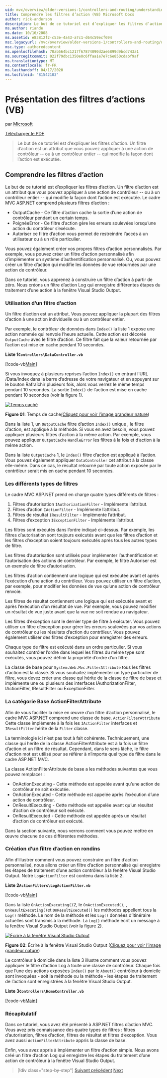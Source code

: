 ```yaml
---
uid: mvc/overview/older-versions-1/controllers-and-routing/understanding-action-filters-vb
title: Comprendre les filtres d’action (VB) Microsoft Docs
author: rick-anderson
description: Le but de ce tutoriel est d’expliquer les filtres d’action. Un filtre d’action est un attribut que vous pouvez appliquer à une action de contrôleur - ou un contrôleur entier ...
ms.author: riande
ms.date: 10/16/2008
ms.assetid: e83812f2-c53e-4a43-a7c1-d64c59ecf694
msc.legacyurl: /mvc/overview/older-versions-1/controllers-and-routing/understanding-action-filters-vb
msc.type: authoredcontent
ms.openlocfilehash: 70ab564bc1217f67874090d2ae6899d9bcd743a1
ms.sourcegitcommit: 022f79dbc1350e0c6ffaa1e7e7c6e850cdabf9af
ms.translationtype: MT
ms.contentlocale: fr-FR
ms.lasthandoff: 04/17/2020
ms.locfileid: "81542103"
---
```

# <a name="understanding-action-filters-vb"></a>Présentation des filtres d’actions (VB)

par [Microsoft](https://github.com/microsoft)

[Télécharger le PDF](https://download.microsoft.com/download/e/f/3/ef3f2ff6-7424-48f7-bdaa-180ef64c3490/ASPNET_MVC_Tutorial_14_VB.pdf)

> Le but de ce tutoriel est d’expliquer les filtres d’action. Un filtre d’action est un attribut que vous pouvez appliquer à une action de contrôleur -- ou à un contrôleur entier -- qui modifie la façon dont l’action est exécutée.

## <a name="understanding-action-filters"></a>Comprendre les filtres d’action

Le but de ce tutoriel est d’expliquer les filtres d’action. Un filtre d’action est un attribut que vous pouvez appliquer à une action de contrôleur -- ou à un contrôleur entier -- qui modifie la façon dont l’action est exécutée. Le cadre MVC ASP.NET comprend plusieurs filtres d’action :

- OutputCache - Ce filtre d’action cache la sortie d’une action de contrôleur pendant un certain temps.
- PoignéeError - Ce filtre d’action gère les erreurs soulevées lorsqu’une action du contrôleur s’exécute.
- Autoriser ce filtre d’action vous permet de restreindre l’accès à un utilisateur ou à un rôle particulier.

Vous pouvez également créer vos propres filtres d’action personnalisés. Par exemple, vous pouvez créer un filtre d’action personnalisé afin d’implémenter un système d’authentification personnalisé. Ou, vous pouvez créer un filtre d’action qui modifie les données de vue retournées par une action de contrôleur.

Dans ce tutoriel, vous apprenez à construire un filtre d’action à partir de zéro. Nous créons un filtre d’action Log qui enregistre différentes étapes du traitement d’une action à la fenêtre Visual Studio Output.

### <a name="using-an-action-filter"></a>Utilisation d’un filtre d’action

Un filtre d’action est un attribut. Vous pouvez appliquer la plupart des filtres d’action à une action individuelle ou à un contrôleur entier.

Par exemple, le contrôleur de données dans `Index()` la liste 1 expose une action nommée qui renvoie l’heure actuelle. Cette action est décorée `OutputCache` avec le filtre d’action. Ce filtre fait que la valeur retournée par l’action est mise en cache pendant 10 secondes.

**Liste 1`Controllers\DataController.vb`**

[!code-vb[Main](understanding-action-filters-vb/samples/sample1.vb)]

Si vous invoquez à plusieurs reprises l’action `Index()` en entrant l’URL /Data/Index dans la barre d’adresse de votre navigateur et en appuyant sur le bouton Rafraîchir plusieurs fois, alors vous verrez le même temps pendant 10 secondes. La sortie `Index()` de l’action est mise en cache pendant 10 secondes (voir la figure 1).

[![Temps caché](understanding-action-filters-vb/_static/image2.png)](understanding-action-filters-vb/_static/image1.png)

**Figure 01**: Temps de cache[(Cliquez pour voir l’image grandeur nature](understanding-action-filters-vb/_static/image3.png))

Dans la liste 1, un `OutputCache` filtre d’action `Index()` unique , le filtre d’action, est appliqué à la méthode. Si vous en avez besoin, vous pouvez appliquer plusieurs filtres d’action à la même action. Par exemple, vous pouvez appliquer `OutputCache` `HandleError` les filtres à la fois et d’action à la même action.

Dans la liste `OutputCache` 1, le `Index()` filtre d’action est appliqué à l’action. Vous pouvez également appliquer `DataController` cet attribut à la classe elle-même. Dans ce cas, le résultat retourné par toute action exposée par le contrôleur serait mis en cache pendant 10 secondes.

### <a name="the-different-types-of-filters"></a>Les différents types de filtres

Le cadre MVC ASP.NET prend en charge quatre types différents de filtres :

1. Filtres d’autorisation `IAuthorizationFilter` - Implémente l’attribut.
2. Filtres d’action `IActionFilter` - Implémente l’attribut.
3. Filtres de résultat `IResultFilter` - Implémente l’attribut.
4. Filtres d’exception `IExceptionFilter` - Implémente l’attribut.

Les filtres sont exécutés dans l’ordre indiqué ci-dessus. Par exemple, les filtres d’autorisation sont toujours exécutés avant que les filtres d’action et les filtres d’exception soient toujours exécutés après tous les autres types de filtre.

Les filtres d’autorisation sont utilisés pour implémenter l’authentification et l’autorisation des actions de contrôleur. Par exemple, le filtre Autoriser est un exemple de filtre d’autorisation.

Les filtres d’action contiennent une logique qui est exécutée avant et après l’exécution d’une action du contrôleur. Vous pouvez utiliser un filtre d’action, par exemple, pour modifier les données de vue qu’une action de contrôleur renvoie.

Les filtres de résultat contiennent une logique qui est exécutée avant et après l’exécution d’un résultat de vue. Par exemple, vous pouvez modifier un résultat de vue juste avant que la vue ne soit rendue au navigateur.

Les filtres d’exception sont le dernier type de filtre à exécuter. Vous pouvez utiliser un filtre d’exception pour gérer les erreurs soulevées par vos actions de contrôleur ou les résultats d’action du contrôleur. Vous pouvez également utiliser des filtres d’exception pour enregistrer des erreurs.

Chaque type de filtre est exécuté dans un ordre particulier. Si vous souhaitez contrôler l’ordre dans lequel les filtres du même type sont exécutés, vous pouvez définir la propriété d’ordre d’un filtre.

La classe de base pour `System.Web.Mvc.FilterAttribute` tous les filtres d’action est la classe. Si vous souhaitez implémenter un type particulier de filtre, vous devez créer une classe qui hérite de la classe de filtre de base et implémente une ou plusieurs des interfaces IAuthorizationFilter, IActionFilter, IResultFilter ou ExceptionFilter.

### <a name="the-base-actionfilterattribute-class"></a>La catégorie Base ActionFilterAttribute

Afin de vous faciliter la mise en œuvre d’un filtre d’action personnalisé, le cadre MVC ASP.NET comprend une classe de base. `ActionFilterAttribute` Cette classe implémente à la fois les `IActionFilter` interfaces et `IResultFilter` hérite de la `Filter` classe.

La terminologie ici n’est pas tout à fait cohérente. Techniquement, une classe qui hérite de la classe ActionFilterAttribute est à la fois un filtre d’action et un filtre de résultat. Cependant, dans le sens lâche, le filtre d’action mot est utilisé pour se référer à n’importe quel type de filtre dans le cadre ASP.NET MVC.

La classe ActionFilterAttribute de base a les méthodes suivantes que vous pouvez remplacer :

- OnActionExecuting - Cette méthode est appelée avant qu’une action de contrôleur ne soit exécutée.
- OnActionExecuted - Cette méthode est appelée après l’exécution d’une action de contrôleur.
- OnResultExecuting - Cette méthode est appelée avant qu’un résultat d’action de contrôleur soit exécuté.
- OnResultExecuted - Cette méthode est appelée après un résultat d’action de contrôleur est exécuté.

Dans la section suivante, nous verrons comment vous pouvez mettre en œuvre chacune de ces différentes méthodes.

### <a name="creating-a-log-action-filter"></a>Création d’un filtre d’action en rondins

Afin d’illustrer comment vous pouvez construire un filtre d’action personnalisé, nous allons créer un filtre d’action personnalisé qui enregistre les étapes de traitement d’une action contrôleur à la fenêtre Visual Studio Output. Notre `LogActionFilter` est contenu dans la liste 2.

**Liste 2`ActionFilters\LogActionFilter.vb`**

[!code-vb[Main](understanding-action-filters-vb/samples/sample2.vb)]

Dans la liste `OnActionExecuting()`2, le `OnActionExecuted()`, , `OnResultExecuting()`et `OnResultExecuted()` les méthodes appellent tous la `Log()` méthode. Le nom de la méthode et les `Log()` données d’itinéraire actuelles sont transmis à la méthode. La `Log()` méthode écrit un message à la fenêtre Visual Studio Output (voir la figure 2).

[![Écrire à la fenêtre Visual Studio Output](understanding-action-filters-vb/_static/image5.png)](understanding-action-filters-vb/_static/image4.png)

**Figure 02**: Écrire à la fenêtre Visual Studio Output ([Cliquez pour voir l’image grandeur nature](understanding-action-filters-vb/_static/image6.png))

Le contrôleur à domicile dans la liste 3 illustre comment vous pouvez appliquer le filtre d’action Log à toute une classe de contrôleur. Chaque fois que l’une des actions exposées `Index()` par le `About()` contrôleur à domicile sont invoquées - soit la méthode ou la méthode - les étapes de traitement de l’action sont enregistrées à la fenêtre Visual Studio Output.

**Liste 3`Controllers\HomeController.vb`**

[!code-vb[Main](understanding-action-filters-vb/samples/sample3.vb)]

### <a name="summary"></a>Récapitulatif

Dans ce tutoriel, vous avez été présenté à ASP.NET filtres d’action MVC. Vous avez pris connaissance des quatre types de filtres : filtres d’autorisation, filtres d’action, filtres de résultat et filtres d’exception. Vous avez aussi `ActionFilterAttribute` appris la classe de base.

Enfin, vous avez appris à implémenter un filtre d’action simple. Nous avons créé un filtre d’action Log qui enregistre les étapes du traitement d’une action de contrôleur à la fenêtre Visual Studio Output.

> [!div class="step-by-step"]
> [Suivant précédent](asp-net-mvc-routing-overview-vb.md)
> [Next](improving-performance-with-output-caching-vb.md)
